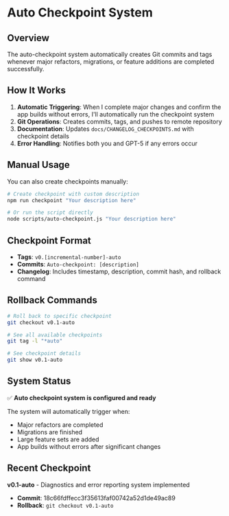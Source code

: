 # Auto Checkpoint System

## Overview

The auto-checkpoint system automatically creates Git commits and tags whenever major refactors, migrations, or feature additions are completed successfully.

## How It Works

1. **Automatic Triggering**: When I complete major changes and confirm the app builds without errors, I'll automatically run the checkpoint system
2. **Git Operations**: Creates commits, tags, and pushes to remote repository
3. **Documentation**: Updates `docs/CHANGELOG_CHECKPOINTS.md` with checkpoint details
4. **Error Handling**: Notifies both you and GPT-5 if any errors occur

## Manual Usage

You can also create checkpoints manually:

```bash
# Create checkpoint with custom description
npm run checkpoint "Your description here"

# Or run the script directly
node scripts/auto-checkpoint.js "Your description here"
```

## Checkpoint Format

- **Tags**: `v0.[incremental-number]-auto`
- **Commits**: `Auto-checkpoint: [description]`
- **Changelog**: Includes timestamp, description, commit hash, and rollback command

## Rollback Commands

```bash
# Roll back to specific checkpoint
git checkout v0.1-auto

# See all available checkpoints
git tag -l "*auto"

# See checkpoint details
git show v0.1-auto
```

## System Status

✅ **Auto checkpoint system is configured and ready**

The system will automatically trigger when:
- Major refactors are completed
- Migrations are finished  
- Large feature sets are added
- App builds without errors after significant changes

## Recent Checkpoint

**v0.1-auto** - Diagnostics and error reporting system implemented
- **Commit**: 18c66fdffecc3f35613faf00742a52d1de49ac89
- **Rollback**: `git checkout v0.1-auto`
